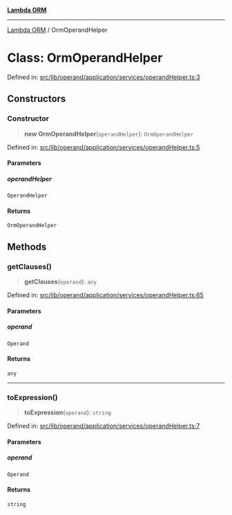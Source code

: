 [**Lambda ORM**](../README.md)

***

[Lambda ORM](../README.md) / OrmOperandHelper

# Class: OrmOperandHelper

Defined in: [src/lib/operand/application/services/operandHelper.ts:3](https://github.com/lambda-orm/lambdaorm/blob/d458bba636206871821586fca1a7822cc50e2446/src/lib/operand/application/services/operandHelper.ts#L3)

## Constructors

### Constructor

> **new OrmOperandHelper**(`operandHelper`): `OrmOperandHelper`

Defined in: [src/lib/operand/application/services/operandHelper.ts:5](https://github.com/lambda-orm/lambdaorm/blob/d458bba636206871821586fca1a7822cc50e2446/src/lib/operand/application/services/operandHelper.ts#L5)

#### Parameters

##### operandHelper

`OperandHelper`

#### Returns

`OrmOperandHelper`

## Methods

### getClauses()

> **getClauses**(`operand`): `any`

Defined in: [src/lib/operand/application/services/operandHelper.ts:65](https://github.com/lambda-orm/lambdaorm/blob/d458bba636206871821586fca1a7822cc50e2446/src/lib/operand/application/services/operandHelper.ts#L65)

#### Parameters

##### operand

`Operand`

#### Returns

`any`

***

### toExpression()

> **toExpression**(`operand`): `string`

Defined in: [src/lib/operand/application/services/operandHelper.ts:7](https://github.com/lambda-orm/lambdaorm/blob/d458bba636206871821586fca1a7822cc50e2446/src/lib/operand/application/services/operandHelper.ts#L7)

#### Parameters

##### operand

`Operand`

#### Returns

`string`
